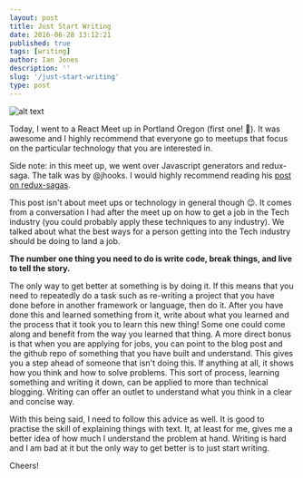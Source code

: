 ```yaml
---
layout: post
title: Just Start Writing
date: 2016-06-28 13:12:21
published: true
tags: [writing]
author: Ian Jones
description: ''
slug: '/just-start-writing'
type: post
---
```


![alt text](../../../../images/blog/nerdlife.jpg 'The Nerd Life')

Today, I went to a React Meet up in Portland Oregon (first one! :confetti_ball:).
It was awesome and I highly recommend that everyone go to meetups that focus on the
particular technology that you are interested in.

Side note: in this meet up, we went over Javascript generators and redux-saga. The talk was by
@jhooks. I would highly recommend reading his [post on redux-sagas](http://joelhooks.com/blog/2016/03/20/build-an-image-gallery-using-redux-saga/).

This post isn't about meet ups or technology in general though :wink:. It comes from a conversation I had after
the meet up on how to get a job in the Tech industry (you could probably apply these techniques to any industry).
We talked about what the best ways for a person getting into the Tech industry should be doing to land a job.

**The number one thing you need to do is write code, break things, and live to tell the story.**

The only way to get better at something is by doing it. If this means that you need to repeatedly do a task such as
re-writing a project that you have done before in another framework or language, then do it. After you have done this and learned something from it,
write about what you learned and the process that it took you to learn this new thing! Some one could come along
and benefit from the way you learned that thing. A more direct bonus is that when you are applying for jobs, you can
point to the blog post and the github repo of something that you have built and understand. This gives you a
step ahead of someone that isn't doing this. If anything at all, it shows how you think and how to solve problems.
This sort of process, learning something and writing it down, can be applied to more than technical blogging. Writing
can offer an outlet to understand what you think in a clear and concise way.

With this being said, I need to follow this advice as well. It is good to practise the skill of explaining things with
text. It, at least for me, gives me a better idea of how much I understand the problem at hand. Writing is hard and
I am bad at it but the only way to get better is to just start writing.

Cheers!
